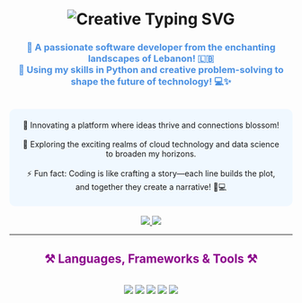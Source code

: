 <h1 align="center">
    <img src="https://readme-typing-svg.herokuapp.com?font=Righteous&size=30&center=true&vCenter=true&width=500&height=130&duration=4000&pause=1000&lines=%F0%9F%91%A8%E2%80%8D%F0%9F%92%BB+Hello,+World!+%F0%9F%8C%8D;%F0%9F%92%BB+Code+is+Art.;%F0%9F%92%BB+Crafting+my+Techno-Masterpiece." alt="Creative Typing SVG" />
</h1>

<h3 align="center" style="color: #4A90E2;">
  🌟 A passionate software developer from the enchanting landscapes of Lebanon! 🇱🇧 <br>
  🚀 Using my skills in Python and creative problem-solving to shape the future of technology! 💻✨
</h3>

<br/>

<div align="center" style="background-color: #F0F8FF; padding: 20px; border-radius: 10px;">
  🔭 Innovating a platform where ideas thrive and connections blossom!<br><br>
  🌱 Exploring the exciting realms of cloud technology and data science to broaden my horizons.<br><br>
  ⚡ Fun fact: Coding is like crafting a story—each line builds the plot, and together they create a narrative! 📖💻
</div>

<br/>

<div align="center"> 
  <a href="mailto:mohammad77.2002@gmail.com">
    <img src="https://img.shields.io/badge/Gmail-333333?style=for-the-badge&logo=gmail&logoColor=red" />
  </a>
  <a href="https://www.linkedin.com/in/mohamad-al-mokdad/" target="_blank">
    <img src="https://img.shields.io/badge/LinkedIn-0077B5?style=for-the-badge&logo=linkedin&logoColor=white" />
  </a>
</div>

<hr/>

<h2 align="center" style="color: #8B008B;">⚒️ Languages, Frameworks & Tools ⚒️</h2>
<br/>
<div align="center">
    <img src="https://img.shields.io/badge/Python-3776AB?style=for-the-badge&logo=python&logoColor=white" />
    <img src="https://img.shields.io/badge/JavaScript-F7DF1E?style=for-the-badge&logo=javascript&logoColor=black" />
    <img src="https://img.shields.io/badge/HTML5-E34F26?style=for-the-badge&logo=html5&logoColor=white" />
    <img src="https://img.shields.io/badge/CSS3-1572B6?style=for-the-badge&logo=css3&logoColor=white" />
    <img src="https://img.shields.io/badge/Node.js-339933?style=for-the-badge&logo=nodedotjs&logoColor=white" />
    <!-- Add more technologies as needed -->
</div>

